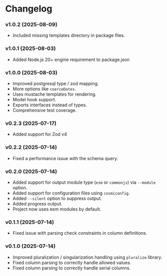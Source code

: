 # Changelog

### v1.0.2 (2025-08-09)

- Included missing templates directory in package files.

### v1.0.1 (2025-08-03)

- Added Node.js 20+ engine requirement to package.json

### v1.0.0 (2025-08-03)

- Improved postgresql type / zod mapping.
- More options like `coerceDates`.
- Uses mustache templates for rendering.
- Model hook support.
- Exports interfaces instead of types.
- Comprehensive test coverage.

### v0.2.3 (2025-07-17)

- Added support for Zod v4

### v0.2.2 (2025-07-14)

- Fixed a performance issue with the schema query.

### v0.2.0 (2025-07-14)

- Added support for output module type (`esm` or `commonjs`) via `--module` option.
- Added support for configuration files using `cosmiconfig`.
- Added `--silent` option to suppress output.
- Added progress output.
- Project now uses esm modules by default.

### v0.1.1 (2025-07-14)

- Fixed issue with parsing check constraints in column definitions.

### v0.1.0 (2025-07-14)

- Improved pluralization / singularization handling using `pluralize` library.
- Fixed column parsing to correctly handle allowed values.
- Fixed column parsing to correctly handle serial columns.
